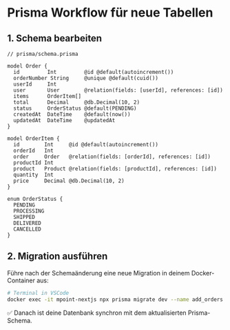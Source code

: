 # Prisma Workflow für neue Tabellen

## 1. Schema bearbeiten

```prisma
// prisma/schema.prisma

model Order {
  id         Int         @id @default(autoincrement())
  orderNumber String     @unique @default(cuid())
  userId     Int
  user       User        @relation(fields: [userId], references: [id])
  items      OrderItem[]
  total      Decimal     @db.Decimal(10, 2)
  status     OrderStatus @default(PENDING)
  createdAt  DateTime    @default(now())
  updatedAt  DateTime    @updatedAt
}

model OrderItem {
  id        Int     @id @default(autoincrement())
  orderId   Int
  order     Order   @relation(fields: [orderId], references: [id])
  productId Int
  product   Product @relation(fields: [productId], references: [id])
  quantity  Int
  price     Decimal @db.Decimal(10, 2)
}

enum OrderStatus {
  PENDING
  PROCESSING
  SHIPPED
  DELIVERED
  CANCELLED
}
```

## 2. Migration ausführen
Führe nach der Schemaänderung eine neue Migration in deinem Docker-Container aus:

```bash
# Terminal in VSCode
docker exec -it mpoint-nextjs npx prisma migrate dev --name add_orders
```

✅ Danach ist deine Datenbank synchron mit dem aktualisierten Prisma-Schema.
